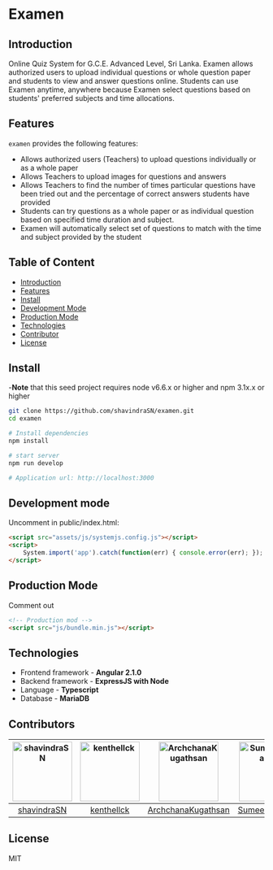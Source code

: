 # Examen

## Introduction		
		
Online Quiz System for G.C.E. Advanced Level, Sri Lanka. Examen allows authorized users to upload individual questions or whole question paper and students to view and answer questions online. Students can use Examen anytime, anywhere because Examen select questions based on students' preferred subjects and time allocations.
 
## Features

`examen` provides the following features:		
 - Allows authorized users (Teachers) to upload questions individually or as a whole paper		
 - Allows Teachers to upload images for questions and answers		
 - Allows Teachers to find the number of times particular questions have been tried out and the percentage of correct answers students have provided		
 - Students can try questions as a whole paper or as individual question based on specified time duration and subject. 		
 - Examen will automatically select set of questions to match with the time and subject provided by the student

## Table of Content
- [Introduction](#introduction)
- [Features](#features)
- [Install](#install)
- [Development Mode](#development-mode)
- [Production Mode](#production-mode)
- [Technologies](#technologies)
- [Contributor](#contributors)
- [License](#license)

## Install

-**Note** that this seed project requires node v6.6.x or higher and npm 3.1x.x or higher

```bash
git clone https://github.com/shavindraSN/examen.git
cd examen

# Install dependencies
npm install

# start server
npm run develop

# Application url: http://localhost:3000
```

## Development mode
Uncomment in public/index.html:

```html
<script src="assets/js/systemjs.config.js"></script>
<script>
    System.import('app').catch(function(err) { console.error(err); });
</script>
```

## Production Mode
Comment out
```html
<!-- Production mod -->
<script src="js/bundle.min.js"></script>
```
## Technologies
- Frontend framework - **Angular 2.1.0**
- Backend framework - **ExpressJS with Node**
- Language - **Typescript**
- Database - **MariaDB**

## Contributors		

[<img alt="shavindraSN" src="https://avatars1.githubusercontent.com/u/20218999?v=3" width="117">](https://github.com/shavindraSN) |[<img alt="kenthellck" src="https://avatars0.githubusercontent.com/u/13234259?v=3" width="117">](https://github.com/kenthellck) |[<img alt="ArchchanaKugathsan" src="https://avatars0.githubusercontent.com/u/16607165?v=3" width="117">](https://github.com/ArchchanaKugathsan) |[<img alt="SumeeraShakila" src="https://avatars2.githubusercontent.com/u/16667546?v=3" width="117">](https://github.com/SumeeraShakila) |
:---: |:---: |:---: |:---:  |
[shavindraSN](https://github.com/shavindraSN) |[kenthellck](https://github.com/kenthellck) |[ArchchanaKugathsan](https://github.com/ArchchanaKugathsan) |[SumeeraShakila](https://github.com/SumeeraShakila) |

## License		
 		
 MIT
